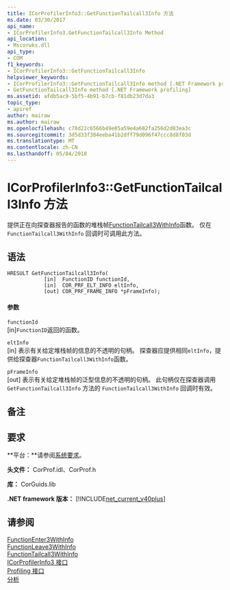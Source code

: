```yaml
---
title: ICorProfilerInfo3::GetFunctionTailcall3Info 方法
ms.date: 03/30/2017
api_name:
- ICorProfilerInfo3.GetFunctionTailcall3Info Method
api_location:
- Mscorwks.dll
api_type:
- COM
f1_keywords:
- ICorProfilerInfo3::GetFunctionTailcall3Info
helpviewer_keywords:
- ICorProfilerInfo3::GetFunctionTailcall3Info method [.NET Framework profiling]
- GetFunctionTailcall3Info method [.NET Framework profiling]
ms.assetid: afdb5ac9-5bf5-4b91-b7cb-f81db23d7da3
topic_type:
- apiref
author: mairaw
ms.author: mairaw
ms.openlocfilehash: c78d22c6566b49e85a59e4a682fa256d2d83ea3c
ms.sourcegitcommit: 3d5d33f384eeba41b2dff79d096f47ccc8d8f03d
ms.translationtype: MT
ms.contentlocale: zh-CN
ms.lasthandoff: 05/04/2018
---
```

# <a name="icorprofilerinfo3getfunctiontailcall3info-method"></a>ICorProfilerInfo3::GetFunctionTailcall3Info 方法
提供正在向探查器报告的函数的堆栈帧[FunctionTailcall3WithInfo](../../../../docs/framework/unmanaged-api/profiling/functiontailcall3withinfo-function.md)函数。 仅在 `FunctionTailcall3WithInfo` 回调时可调用此方法。  
  
## <a name="syntax"></a>语法  
  
```  
HRESULT GetFunctionTailcall3Info(   
            [in]  FunctionID functionId,   
            [in]  COR_PRF_ELT_INFO eltInfo,  
            [out] COR_PRF_FRAME_INFO *pFrameInfo);  
```  
  
#### <a name="parameters"></a>参数  
 `functionId`  
 [in]`FunctionID`返回的函数。  
  
 `eltInfo`  
 [in] 表示有关给定堆栈帧的信息的不透明的句柄。 探查器应提供相同`eltInfo`，提供给探查器`FunctionTailcall3WithInfo`函数。  
  
 `pFrameInfo`  
 [out] 表示有关给定堆栈帧的泛型信息的不透明的句柄。 此句柄仅在探查器调用 `GetFunctionTailcall3Info` 方法的 `FunctionTailcall3WithInfo` 回调时有效。  
  
## <a name="remarks"></a>备注  
  
## <a name="requirements"></a>要求  
 **平台：**请参阅[系统要求](../../../../docs/framework/get-started/system-requirements.md)。  
  
 **头文件：** CorProf.idl、CorProf.h  
  
 **库：** CorGuids.lib  
  
 **.NET framework 版本：** [!INCLUDE[net_current_v40plus](../../../../includes/net-current-v40plus-md.md)]  
  
## <a name="see-also"></a>请参阅  
 [FunctionEnter3WithInfo](../../../../docs/framework/unmanaged-api/profiling/functionenter3withinfo-function.md)  
 [FunctionLeave3WithInfo](../../../../docs/framework/unmanaged-api/profiling/functionleave3withinfo-function.md)  
 [FunctionTailcall3WithInfo](../../../../docs/framework/unmanaged-api/profiling/functiontailcall3withinfo-function.md)  
 [ICorProfilerInfo3 接口](../../../../docs/framework/unmanaged-api/profiling/icorprofilerinfo3-interface.md)  
 [Profiling 接口](../../../../docs/framework/unmanaged-api/profiling/profiling-interfaces.md)  
 [分析](../../../../docs/framework/unmanaged-api/profiling/index.md)
